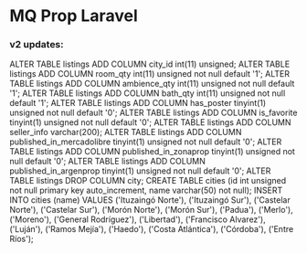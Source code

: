 # MQ Prop Laravel

### v2 updates:

ALTER TABLE listings ADD COLUMN city_id int(11) unsigned;
ALTER TABLE listings ADD COLUMN room_qty int(11) unsigned not null default '1';
ALTER TABLE listings ADD COLUMN ambience_qty int(11) unsigned not null default '1';
ALTER TABLE listings ADD COLUMN bath_qty int(11) unsigned not null default '1';
ALTER TABLE listings ADD COLUMN has_poster tinyint(1) unsigned not null default '0';
ALTER TABLE listings ADD COLUMN is_favorite tinyint(1) unsigned not null default '0';
ALTER TABLE listings ADD COLUMN seller_info varchar(200);
ALTER TABLE listings ADD COLUMN published_in_mercadolibre tinyint(1) unsigned not null default '0';
ALTER TABLE listings ADD COLUMN published_in_zonaprop tinyint(1) unsigned not null default '0';
ALTER TABLE listings ADD COLUMN published_in_argenprop tinyint(1) unsigned not null default '0';
ALTER TABLE listings DROP COLUMN city;
CREATE TABLE cities (id int unsigned not null primary key auto_increment, name varchar(50) not null);
INSERT INTO cities (name) VALUES 
    ('Ituzaingó Norte'),
    ('Ituzaingó Sur'),
    ('Castelar Norte'),
    ('Castelar Sur'),
    ('Morón Norte'),
    ('Morón Sur'),
    ('Padua'),
    ('Merlo'),
    ('Moreno'),
    ('General Rodríguez'),
    ('Libertad'),
    ('Francisco Alvarez'),
    ('Luján'),
    ('Ramos Mejía'),
    ('Haedo'),
    ('Costa Atlántica'),
    ('Córdoba'),
    ('Entre Ríos');